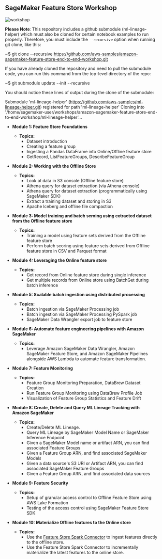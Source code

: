 ## SageMaker Feature Store Workshop 

![workshop](./images/workshop.png)

**Please Note**: This repository includes a github submodule (ml-lineage-helper) which must also be cloned for certain notebook examples to run properly. Therefore, you must include the `--recursive` option when running git clone, like this:

~$ git clone --recursive https://github.com/aws-samples/amazon-sagemaker-feature-store-end-to-end-workshop.git

If you have already cloned the repository and need to pull the submodule code, you can run this command from the top-level directory of the repo:

~$ git submodule update --init --recursive

You should notice these lines of output during the clone of the submodule:

Submodule 'ml-lineage-helper' (https://github.com/aws-samples/ml-lineage-helper.git) registered for path 'ml-lineage-helper' 
Cloning into '/home/sagemaker-user/workshops/amazon-sagemaker-feature-store-end-to-end-workshop/ml-lineage-helper'...

* **Module 1: Feature Store Foundations**
    * **Topics:**
        * Dataset introduction
        * Creating a feature group
        * Ingesting a Pandas DataFrame into Online/Offline feature store
        * GetRecord, ListFeatureGroups, DescribeFeatureGroup

* **Module 2: Working with the Offline Store**
    * **Topics:**
        * Look at data in S3 console (Offline feature store)
        * Athena query for dataset extraction (via Athena console)
        * Athena query for dataset extraction (programmatically using SageMaker SDK)
        * Extract a training dataset and storing in S3
        * Apache Iceberg and offline file compaction
        
* **Module 3: Model training and batch scroing using extracted dataset from the Offline feature store**
    * **Topics:**
        * Training a model using feature sets derived from the Offline feature store
        * Perform batch scoring using feature sets derived from Offline feature store in CSV and Parquet format
        
* **Module 4: Leveraging the Online feature store**
    * **Topics:**
        * Get record from Online feature store during single inference
        * Get multiple records from Online store using BatchGet during batch inference 

* **Module 5: Scalable batch ingestion using distributed processing**
    * **Topics:**
        * Batch ingestion via SageMaker Processing job
        * Batch ingestion via SageMaker Processing PySpark job
        * SageMaker Data Wrangler export job to feature store
		
* **Module 6: Automate feature engineering pipelines with Amazon SageMaker**
    * **Topics:**
       * Leverage Amazon SageMaker Data Wrangler, Amazon SageMaker Feature Store, and Amazon SageMaker Pipelines alongside AWS Lambda to automate feature transformation.

* **Module 7: Feature Monitoring**
    * **Topics:**
       * Feature Group Monitoring Preparation, DataBrew Dataset Creation
       * Run Feature Group Monitoring using DataBrew Profile Job
       * Visualization of Feature Group Statistics and Feature Drift
	   
* **Module 8: Create, Delete and Query ML Lineage Tracking with Amazon SageMaker**
    * **Topics:**
		* Create/Delete ML Lineage.
		* Query ML Lineage by SageMaker Model Name or SageMaker Inference Endpoint
		* Given a SageMaker Model name or artifact ARN, you can find associated Feature Groups
		* Given a Feature Group ARN, and find associated SageMaker Models
		* Given a data source's S3 URI or Artifact ARN, you can find associated SageMaker Feature Groups
		* Given a Feature Group ARN, and find associated data sources

* **Module 9: Feature Security**
    * **Topics:**
       * Setup of granular access control to Offline Feature Store using AWS Lake Formation
       * Testing of the access control using SageMaker Feature Store SDK

* **Module 10: Materialize Offline features to the Online store**
    * **Topics:**
        * Use the [Feature Store Spark Connector](https://docs.aws.amazon.com/sagemaker/latest/dg/batch-ingestion-spark-connector-setup.html) to ingest features directly to the offline store.
        * Use the Feature Store Spark Connector to incrementally materialize the latest features to the online store.